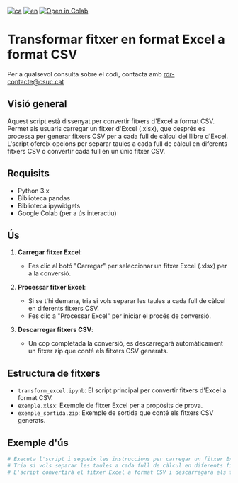 [![ca](https://img.shields.io/badge/lang-ca-blue.svg)](https://github.com/CSUC/RDR-scripts/blob/main/transform_excel/README.md)
[![en](https://img.shields.io/badge/lang-en-green.svg)](https://github.com/CSUC/RDR-scripts/blob/main/transform_excel/README_ENG.md)
[![Open in Colab](https://colab.research.google.com/assets/colab-badge.svg)](https://colab.research.google.com/github/CSUC/RDR-scripts/blob/main/transform_excel/transform_excel_script.ipynb)
# Transformar fitxer en format Excel a format CSV

Per a qualsevol consulta sobre el codi, contacta amb rdr-contacte@csuc.cat 

## Visió general
Aquest script està dissenyat per convertir fitxers d'Excel a format CSV. Permet als usuaris carregar un fitxer d'Excel (.xlsx), que després es processa per generar fitxers CSV per a cada full de càlcul del llibre d'Excel. L'script ofereix opcions per separar taules a cada full de càlcul en diferents fitxers CSV o convertir cada full en un únic fitxer CSV.

## Requisits
- Python 3.x
- Biblioteca pandas
- Biblioteca ipywidgets
- Google Colab (per a ús interactiu)

## Ús
1. **Carregar fitxer Excel**:
    - Fes clic al botó "Carregar" per seleccionar un fitxer Excel (.xlsx) per a la conversió.

2. **Processar fitxer Excel**:
    - Si se t'hi demana, tria si vols separar les taules a cada full de càlcul en diferents fitxers CSV.
    - Fes clic a "Processar Excel" per iniciar el procés de conversió.

3. **Descarregar fitxers CSV**:
    - Un cop completada la conversió, es descarregarà automàticament un fitxer zip que conté els fitxers CSV generats.

## Estructura de fitxers
- `transform_excel.ipynb`: El script principal per convertir fitxers d'Excel a format CSV.
- `exemple.xlsx`: Exemple de fitxer Excel per a propòsits de prova.
- `exemple_sortida.zip`: Exemple de sortida que conté els fitxers CSV generats.

## Exemple d'ús
```python
# Executa l'script i segueix les instruccions per carregar un fitxer Excel.
# Tria si vols separar les taules a cada full de càlcul en diferents fitxers CSV.
# L'script convertirà el fitxer Excel a format CSV i descarregarà els fitxers generats.
